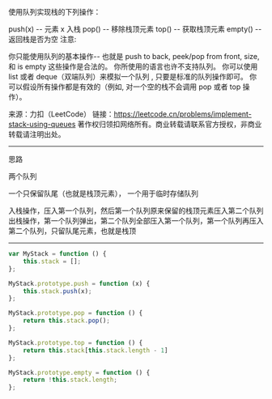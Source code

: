 使用队列实现栈的下列操作：

push(x) -- 元素 x 入栈
pop() -- 移除栈顶元素
top() -- 获取栈顶元素
empty() -- 返回栈是否为空
注意:

你只能使用队列的基本操作-- 也就是 push to back, peek/pop from front, size, 和 is empty 这些操作是合法的。
你所使用的语言也许不支持队列。 你可以使用 list 或者 deque（双端队列）来模拟一个队列 , 只要是标准的队列操作即可。
你可以假设所有操作都是有效的（例如, 对一个空的栈不会调用 pop 或者 top 操作）。

来源：力扣（LeetCode）
链接：https://leetcode.cn/problems/implement-stack-using-queues
著作权归领扣网络所有。商业转载请联系官方授权，非商业转载请注明出处。

---

思路

两个队列

一个只保留队尾（也就是栈顶元素），
一个用于临时存储队列

入栈操作，压入第一个队列，然后第一个队列原来保留的栈顶元素压入第二个队列
出栈操作，第一个队列弹出，第二个队列全部压入第一个队列，第一个队列再压入第二个队列，只留队尾元素，也就是栈顶

---

```javascript
var MyStack = function () {
    this.stack = [];
};

MyStack.prototype.push = function (x) {
    this.stack.push(x);
};

MyStack.prototype.pop = function () {
    return this.stack.pop();
};

MyStack.prototype.top = function () {
    return this.stack[this.stack.length - 1]
};

MyStack.prototype.empty = function () {
    return !this.stack.length;
};
```
